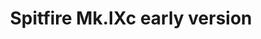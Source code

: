 ---
title: "Spitfire Mk.IXc early version"
price: 2030.00 
desc: "WEEKEND EDITION, Spitfire Mk.IXc early version, razmera: 1/48"
img_path: "/assets/img/84137.jpg"
brand: AMMO
available: true
special_offer: false
new: false
soon: false
cat: "Plasticne-Makete"
subcat: "PM-EDUARD"
subsubcat: ""
sifra: "84137"
---